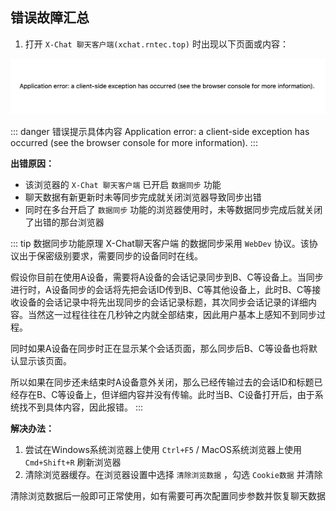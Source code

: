 ## 错误故障汇总

1. 打开 `X-Chat 聊天客户端(xchat.rntec.top)` 时出现以下页面或内容：

![应用程序错误](/source/bug1.jpg)

::: danger 错误提示具体内容
Application error: a client-side exception has occurred (see the browser console for more information).
:::

**出错原因：**


- 该浏览器的 `X-Chat 聊天客户端` 已开启 `数据同步` 功能
- 聊天数据有新更新时未等同步完成就关闭浏览器导致同步出错
- 同时在多台开启了 `数据同步` 功能的浏览器使用时，未等数据同步完成后就关闭了出错的那台浏览器

::: tip  数据同步功能原理
X-Chat聊天客户端 的数据同步采用 `WebDev` 协议。该协议出于保密级别要求，需要同步的设备同时在线。

假设你目前在使用A设备，需要将A设备的会话记录同步到B、C等设备上。当同步进行时，A设备同步的会话将先把会话ID传到B、C等其他设备上，此时B、C等接收设备的会话记录中将先出现同步的会话记录标题，其次同步会话记录的详细内容。当然这一过程往往在几秒钟之内就全部结束，因此用户基本上感知不到同步过程。

同时如果A设备在同步时正在显示某个会话页面，那么同步后B、C等设备也将默认显示该页面。

所以如果在同步还未结束时A设备意外关闭，那么已经传输过去的会话ID和标题已经存在B、C等设备上，但详细内容并没有传输。此时当B、C设备打开后，由于系统找不到具体内容，因此报错。
:::

**解决办法：**

1. 尝试在Windows系统浏览器上使用 `Ctrl+F5` / MacOS系统浏览器上使用 `Cmd+Shift+R` 刷新浏览器
2. 清除浏览器缓存。在浏览器设置中选择 `清除浏览数据` ，勾选 `Cookie数据` 并清除

清除浏览数据后一般即可正常使用，如有需要可再次配置同步参数并恢复聊天数据